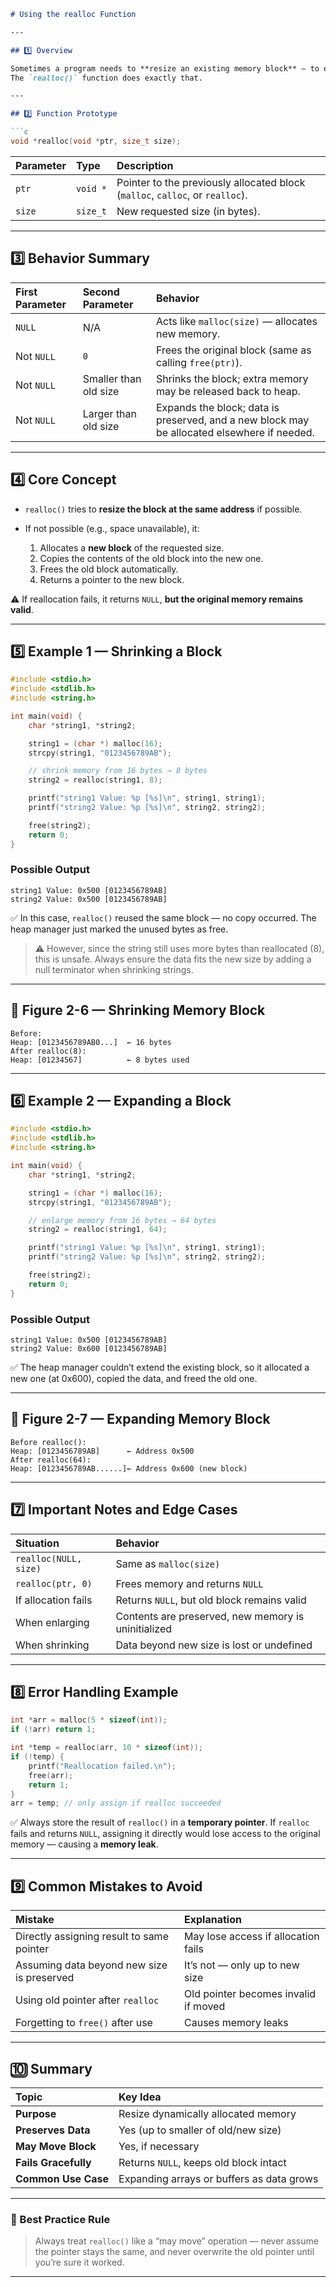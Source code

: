 ````markdown
# Using the realloc Function

---

## 1️⃣ Overview

Sometimes a program needs to **resize an existing memory block** — to expand it or shrink it — without losing the data it already holds.  
The `realloc()` function does exactly that.

---

## 2️⃣ Function Prototype

```c
void *realloc(void *ptr, size_t size);
````

| Parameter | Type     | Description                                                                   |
| :-------- | :------- | :---------------------------------------------------------------------------- |
| `ptr`     | `void *` | Pointer to the previously allocated block (`malloc`, `calloc`, or `realloc`). |
| `size`    | `size_t` | New requested size (in bytes).                                                |

---

## 3️⃣ Behavior Summary

| First Parameter | Second Parameter      | Behavior                                                                                    |
| :-------------- | :-------------------- | :------------------------------------------------------------------------------------------ |
| `NULL`          | N/A                   | Acts like `malloc(size)` — allocates new memory.                                            |
| Not `NULL`      | `0`                   | Frees the original block (same as calling `free(ptr)`).                                     |
| Not `NULL`      | Smaller than old size | Shrinks the block; extra memory may be released back to heap.                               |
| Not `NULL`      | Larger than old size  | Expands the block; data is preserved, and a new block may be allocated elsewhere if needed. |

---

## 4️⃣ Core Concept

* `realloc()` tries to **resize the block at the same address** if possible.
* If not possible (e.g., space unavailable), it:

  1. Allocates a **new block** of the requested size.
  2. Copies the contents of the old block into the new one.
  3. Frees the old block automatically.
  4. Returns a pointer to the new block.

⚠️ If reallocation fails, it returns `NULL`, **but the original memory remains valid**.

---

## 5️⃣ Example 1 — Shrinking a Block

```c
#include <stdio.h>
#include <stdlib.h>
#include <string.h>

int main(void) {
    char *string1, *string2;

    string1 = (char *) malloc(16);
    strcpy(string1, "0123456789AB");

    // shrink memory from 16 bytes → 8 bytes
    string2 = realloc(string1, 8);

    printf("string1 Value: %p [%s]\n", string1, string1);
    printf("string2 Value: %p [%s]\n", string2, string2);

    free(string2);
    return 0;
}
```

### Possible Output

```
string1 Value: 0x500 [0123456789AB]
string2 Value: 0x500 [0123456789AB]
```

✅ In this case, `realloc()` reused the same block — no copy occurred.
The heap manager just marked the unused bytes as free.

> ⚠️ However, since the string still uses more bytes than reallocated (8), this is unsafe.
> Always ensure the data fits the new size by adding a null terminator when shrinking strings.

---

## 🧩 Figure 2-6 — Shrinking Memory Block

```
Before:
Heap: [0123456789AB0...]  ← 16 bytes
After realloc(8):
Heap: [01234567]          ← 8 bytes used
```

---

## 6️⃣ Example 2 — Expanding a Block

```c
#include <stdio.h>
#include <stdlib.h>
#include <string.h>

int main(void) {
    char *string1, *string2;

    string1 = (char *) malloc(16);
    strcpy(string1, "0123456789AB");

    // enlarge memory from 16 bytes → 64 bytes
    string2 = realloc(string1, 64);

    printf("string1 Value: %p [%s]\n", string1, string1);
    printf("string2 Value: %p [%s]\n", string2, string2);

    free(string2);
    return 0;
}
```

### Possible Output

```
string1 Value: 0x500 [0123456789AB]
string2 Value: 0x600 [0123456789AB]
```

✅ The heap manager couldn’t extend the existing block,
so it allocated a new one (at 0x600), copied the data, and freed the old one.

---

## 🧠 Figure 2-7 — Expanding Memory Block

```
Before realloc():
Heap: [0123456789AB]      ← Address 0x500
After realloc(64):
Heap: [0123456789AB......]← Address 0x600 (new block)
```

---

## 7️⃣ Important Notes and Edge Cases

| Situation             | Behavior                                            |
| :-------------------- | :-------------------------------------------------- |
| `realloc(NULL, size)` | Same as `malloc(size)`                              |
| `realloc(ptr, 0)`     | Frees memory and returns `NULL`                     |
| If allocation fails   | Returns `NULL`, but old block remains valid         |
| When enlarging        | Contents are preserved, new memory is uninitialized |
| When shrinking        | Data beyond new size is lost or undefined           |

---

## 8️⃣ Error Handling Example

```c
int *arr = malloc(5 * sizeof(int));
if (!arr) return 1;

int *temp = realloc(arr, 10 * sizeof(int));
if (!temp) {
    printf("Reallocation failed.\n");
    free(arr);
    return 1;
}
arr = temp; // only assign if realloc succeeded
```

✅ Always store the result of `realloc()` in a **temporary pointer**.
If `realloc` fails and returns `NULL`, assigning it directly would lose access to the original memory — causing a **memory leak**.

---

## 9️⃣ Common Mistakes to Avoid

| Mistake                                    | Explanation                          |
| :----------------------------------------- | :----------------------------------- |
| Directly assigning result to same pointer  | May lose access if allocation fails  |
| Assuming data beyond new size is preserved | It’s not — only up to new size       |
| Using old pointer after `realloc`          | Old pointer becomes invalid if moved |
| Forgetting to `free()` after use           | Causes memory leaks                  |

---

## 🔟 Summary

| Topic                | Key Idea                                  |
| :------------------- | :---------------------------------------- |
| **Purpose**          | Resize dynamically allocated memory       |
| **Preserves Data**   | Yes (up to smaller of old/new size)       |
| **May Move Block**   | Yes, if necessary                         |
| **Fails Gracefully** | Returns `NULL`, keeps old block intact    |
| **Common Use Case**  | Expanding arrays or buffers as data grows |

---

### 🧭 Best Practice Rule

> Always treat `realloc()` like a “may move” operation —
> never assume the pointer stays the same, and never overwrite the old pointer until you’re sure it worked.

---


```


